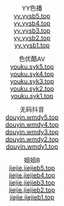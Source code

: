 <center>
<span style="font-size:20px">YY色播</span><br>
<span style="font-size:20px"><a href="https://yy.yysb5.top" target="_blank">yy.yysb5.top</a></span><br>
<span style="font-size:20px"><a href="https://yy.yysb4.top" target="_blank">yy.yysb4.top</a></span><br>
<span style="font-size:20px"><a href="https://yy.yysb3.top" target="_blank">yy.yysb3.top</a></span><br>
<span style="font-size:20px"><a href="https://yy.yysb2.top" target="_blank">yy.yysb2.top</a></span><br>
<span style="font-size:20px"><a href="https://yy.yysb1.top" target="_blank">yy.yysb1.top</a></span><br>
<br />
</center>

<center>
<span style="font-size:20px">色优酷AV</span><br>
<span style="font-size:20px"><a href="https://youku.syk5.top" target="_blank">youku.syk5.top</a></span><br>
<span style="font-size:20px"><a href="https://youku.syk4.top" target="_blank">youku.syk4.top</a></span><br>
<span style="font-size:20px"><a href="https://youku.syk3.top" target="_blank">youku.syk3.top</a></span><br>
<span style="font-size:20px"><a href="https://youku.syk2.top" target="_blank">youku.syk2.top</a></span><br>
<span style="font-size:20px"><a href="https://youku.syk1.top" target="_blank">youku.syk1.top</a></span><br>
<br />
</center>

<center>
<span style="font-size:20px">无码抖音</span><br>
<span style="font-size:20px"><a href="https://douyin.wmdy5.top" target="_blank">douyin.wmdy5.top</a></span><br>
<span style="font-size:20px"><a href="https://douyin.wmdy4.top" target="_blank">douyin.wmdy4.top</a></span><br>
<span style="font-size:20px"><a href="https://douyin.wmdy3.top" target="_blank">douyin.wmdy3.top</a></span><br>
<span style="font-size:20px"><a href="https://douyin.wmdy2.top" target="_blank">douyin.wmdy2.top</a></span><br>
<span style="font-size:20px"><a href="https://douyin.wmdy1.top" target="_blank">douyin.wmdy1.top</a></span><br>
<br />
</center>

<center>
<span style="font-size:20px">姐姐B</span><br>
<span style="font-size:20px"><a href="https://jiejie.jiejieb5.top" target="_blank">jiejie.jiejieb5.top</a></span><br>
<span style="font-size:20px"><a href="https://jiejie.jiejieb4.top" target="_blank">jiejie.jiejieb4.top</a></span><br>
<span style="font-size:20px"><a href="https://jiejie.jiejieb3.top" target="_blank">jiejie.jiejieb3.top</a></span><br>
<span style="font-size:20px"><a href="https://jiejie.jiejieb2.top" target="_blank">jiejie.jiejieb2.top</a></span><br>
<span style="font-size:20px"><a href="https://jiejie.jiejieb1.top" target="_blank">jiejie.jiejieb1.top</a></span><br>
<br />
</center>
